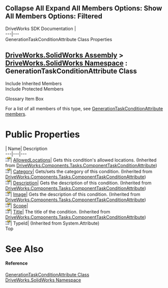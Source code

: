 Collapse All Expand All Members Options: Show All  Members Options: Filtered   
---  
DriveWorks SDK Documentation  |   
---|---  
GenerationTaskConditionAttribute Class Properties   
  
[DriveWorks.SolidWorks Assembly](topic13342.md) > [DriveWorks.SolidWorks Namespace](topic13345.md) : GenerationTaskConditionAttribute Class  
---  
  
Include Inherited Members    
Include Protected Members    


Glossary Item Box

For a list of all members of this type, see [GenerationTaskConditionAttribute members](topic13722.md).

# Public Properties

| Name| Description  
---|---|---  
![Public Property](dotnetimages/publicProperty.gif)| [AllowedLocations](topic6524.md)| Gets this condition's allowed locations. (Inherited from [DriveWorks.Components.Tasks.ComponentTaskConditionAttribute](topic6512.md))  
![Public Property](dotnetimages/publicProperty.gif)| [Category](topic6525.md)| Gets/sets the category of this condition. (Inherited from [DriveWorks.Components.Tasks.ComponentTaskConditionAttribute](topic6512.md))  
![Public Property](dotnetimages/publicProperty.gif)| [Description](topic6526.md)| Gets the description of this condition. (Inherited from [DriveWorks.Components.Tasks.ComponentTaskConditionAttribute](topic6512.md))  
![Public Property](dotnetimages/publicProperty.gif)| [Image](topic6527.md)| Gets the description of this condition. (Inherited from [DriveWorks.Components.Tasks.ComponentTaskConditionAttribute](topic6512.md))  
![Public Property](dotnetimages/publicProperty.gif)| [Scope](topic13734.md)|   
![Public Property](dotnetimages/publicProperty.gif)| [Title](topic6528.md)| The title of the condition. (Inherited from [DriveWorks.Components.Tasks.ComponentTaskConditionAttribute](topic6512.md))  
![Public Property](dotnetimages/publicProperty.gif)| TypeId|  (Inherited from System.Attribute)  
Top

# See Also

#### Reference

[GenerationTaskConditionAttribute Class](topic13721.md)   
[DriveWorks.SolidWorks Namespace](topic13345.md)


